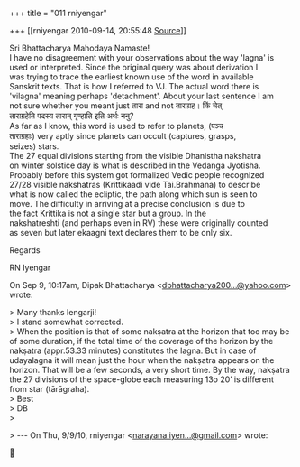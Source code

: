 +++
title = "011 rniyengar"

+++
[[rniyengar	2010-09-14, 20:55:48 [Source](https://groups.google.com/g/bvparishat/c/NmjtZbIPHOk)]]



Sri Bhattacharya Mahodaya Namaste!  
I have no disagreement with your observations about the way 'lagna' is  
used or interpreted. Since the original query was about derivation I  
was trying to trace the earliest known use of the word in available  
Sanskrit texts. That is how I referred to VJ. The actual word there is  
'vilagna' meaning perhaps 'detachment'. About your last sentence I am  
not sure whether you meant just तारा and not ताराग्रह। किं चेत्  
ताराग्रहेति पदस्य तारान् गृण्हाति इति अर्थः ननु?  
As far as I know, this word is used to refer to planets, (पञ्च  
ताराग्रहाः) very aptly since planets can occult (captures, grasps,  
seizes) stars.  
The 27 equal divisions starting from the visible Dhanistha nakshatra  
on winter solstice day is what is described in the Vedanga Jyotisha.  
Probably before this system got formalized Vedic people recognized  
27/28 visible nakshatras (Krittikaadi vide Tai.Brahmana) to describe  
what is now called the ecliptic, the path along which sun is seen to  
move. The difficulty in arriving at a precise conclusion is due to  
the fact Krittika is not a single star but a group. In the  
nakshatreshti (and perhaps even in RV) these were originally counted  
as seven but later ekaagni text declares them to be only six.

Regards

RN Iyengar

On Sep 9, 10:17am, Dipak Bhattacharya \<[dbhattacharya200...@yahoo.com]()\>  
wrote:

  
\> Many thanks Iengarji!  
\> I stand somewhat corrected.  
\> When the position is that of some nakṣatra at the horizon that too may be of some duration, if the total time of the coverage of the horizon by the nakṣatra (appr.53.33 minutes) constitutes the lagna. But in case of udayalagna it will mean just the hour when the nakṣatra appears on the horizon. That will be a few seconds, a very short time. By the way, nakṣatra the 27 divisions of the space-globe each measuring 13o 20’ is different from star (tārāgraha).  
\> Best  
\> DB  
\>  

\> --- On Thu, 9/9/10, rniyengar \<[narayana.iyen...@gmail.com]()\> wrote:



